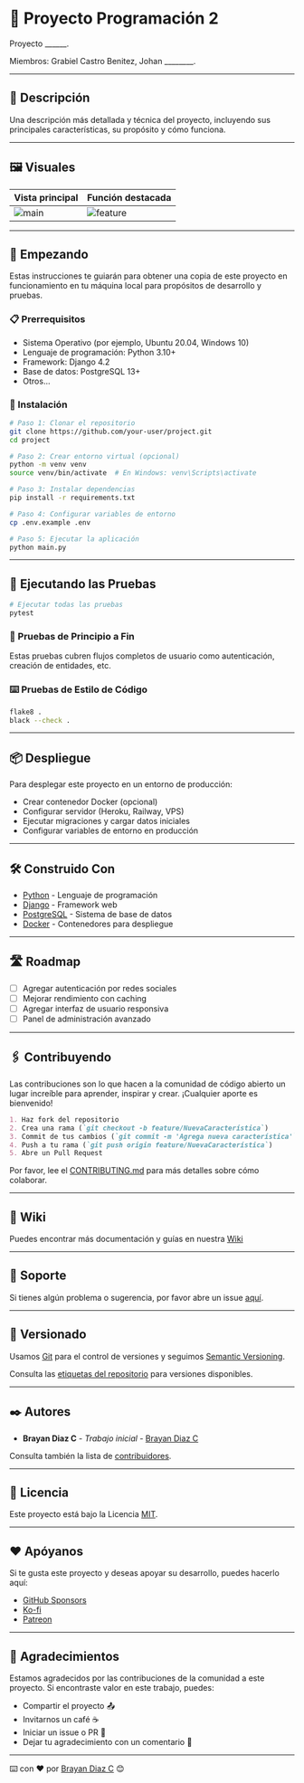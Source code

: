 # 📌 Proyecto Programación 2

Proyecto ______.

Miembros: Grabiel Castro Benitez, Johan ________.

---

## 🧠 Descripción

Una descripción más detallada y técnica del proyecto, incluyendo sus principales características, su propósito y cómo funciona.

---

## 🖼️ Visuales

| Vista principal       | Función destacada           |
| --------------------- | --------------------------- |
| ![main](img/main.png) | ![feature](img/feature.gif) |

---

## 🚀 Empezando

Estas instrucciones te guiarán para obtener una copia de este proyecto en funcionamiento en tu máquina local para propósitos de desarrollo y pruebas.

### 📋 Prerrequisitos

- Sistema Operativo (por ejemplo, Ubuntu 20.04, Windows 10)
- Lenguaje de programación: Python 3.10+
- Framework: Django 4.2
- Base de datos: PostgreSQL 13+
- Otros...

### 🔧 Instalación

```bash
# Paso 1: Clonar el repositorio
git clone https://github.com/your-user/project.git
cd project

# Paso 2: Crear entorno virtual (opcional)
python -m venv venv
source venv/bin/activate  # En Windows: venv\Scripts\activate

# Paso 3: Instalar dependencias
pip install -r requirements.txt

# Paso 4: Configurar variables de entorno
cp .env.example .env

# Paso 5: Ejecutar la aplicación
python main.py
```

---

## 🧪 Ejecutando las Pruebas

```bash
# Ejecutar todas las pruebas
pytest
```

### 🔄 Pruebas de Principio a Fin

Estas pruebas cubren flujos completos de usuario como autenticación, creación de entidades, etc.

### ⌨️ Pruebas de Estilo de Código

```bash
flake8 .
black --check .
```

---

## 📦 Despliegue

Para desplegar este proyecto en un entorno de producción:

- Crear contenedor Docker (opcional)
- Configurar servidor (Heroku, Railway, VPS)
- Ejecutar migraciones y cargar datos iniciales
- Configurar variables de entorno en producción

---

## 🛠️ Construido Con

- [Python](https://www.python.org/) - Lenguaje de programación
- [Django](https://www.djangoproject.com/) - Framework web
- [PostgreSQL](https://www.postgresql.org/) - Sistema de base de datos
- [Docker](https://www.docker.com/) - Contenedores para despliegue

---

## 🛣️ Roadmap

- [ ] Agregar autenticación por redes sociales
- [ ] Mejorar rendimiento con caching
- [ ] Agregar interfaz de usuario responsiva
- [ ] Panel de administración avanzado

---

## 🖇️ Contribuyendo

Las contribuciones son lo que hacen a la comunidad de código abierto un lugar increíble para aprender, inspirar y crear. ¡Cualquier aporte es bienvenido!

```md
1. Haz fork del repositorio
2. Crea una rama (`git checkout -b feature/NuevaCaracterística`)
3. Commit de tus cambios (`git commit -m 'Agrega nueva característica'`)
4. Push a tu rama (`git push origin feature/NuevaCaracterística`)
5. Abre un Pull Request
```

Por favor, lee el [CONTRIBUTING.md](.github/CONTRIBUTING.md) para más detalles sobre cómo colaborar.

---

## 📖 Wiki

Puedes encontrar más documentación y guías en nuestra [Wiki](https://github.com/your/project/wiki)

---

## 🛟 Soporte

Si tienes algún problema o sugerencia, por favor abre un issue [aquí](https://github.com/your/project/issues).

---

## 📌 Versionado

Usamos [Git](https://git-scm.com) para el control de versiones y seguimos [Semantic Versioning](https://semver.org/).

Consulta las [etiquetas del repositorio](https://github.com/your/project/tags) para versiones disponibles.

---

## ✒️ Autores

- **Brayan Diaz C** - _Trabajo inicial_ - [Brayan Diaz C](https://github.com/brayandiazc)

Consulta también la lista de [contribuidores](https://github.com/your/project/contributors).

---

## 📄 Licencia

Este proyecto está bajo la Licencia [MIT](LICENSE.md).

---

## ❤️ Apóyanos

Si te gusta este proyecto y deseas apoyar su desarrollo, puedes hacerlo aquí:

- [GitHub Sponsors](https://github.com/sponsors/brayandiazc)
- [Ko-fi](https://ko-fi.com/brayandiazc)
- [Patreon](https://patreon.com/brayandiazc)

---

## 🎁 Agradecimientos

Estamos agradecidos por las contribuciones de la comunidad a este proyecto. Si encontraste valor en este trabajo, puedes:

- Compartir el proyecto 📤
- Invitarnos un café ☕
- Iniciar un issue o PR 🙌
- Dejar tu agradecimiento con un comentario 💬

---

⌨️ con ❤️ por [Brayan Diaz C](https://github.com/brayandiazc) 😊

